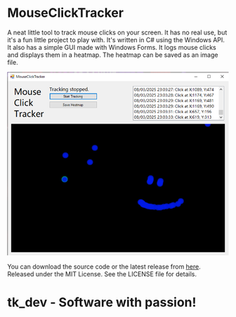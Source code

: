 # MouseClickTracker

A neat little tool to track mouse clicks on your screen.
It has no real use, but it's a fun little project to play with.
It's written in C# using the Windows API. It also has a simple GUI
made with Windows Forms. It logs mouse clicks and displays them in a
heatmap. The heatmap can be saved as an image file.

![The GUI of the MouseClickTracker](img1.png)

You can download the source code or the latest release from [here](https://github.com/hasderhi/MouseClickTracker/releases).
Released under the MIT License. See the LICENSE file for details.

# tk_dev - Software with passion!
